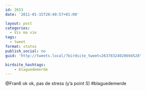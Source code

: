 ```yaml
---
id: 2653
date: '2011-01-15T20:40:57+01:00'

layout: post
categories:
  - Vis ma vie
tags:
  - tweet
format: status
publish_social: no
guid: 'http://tweets.local/?birdsite_tweet=26378324028694528'

birdsite_hashtags:
    - blaguedemerde
---
```


@Fran6 ok ok, pas de stress (y’a point S) #blaguedemerde